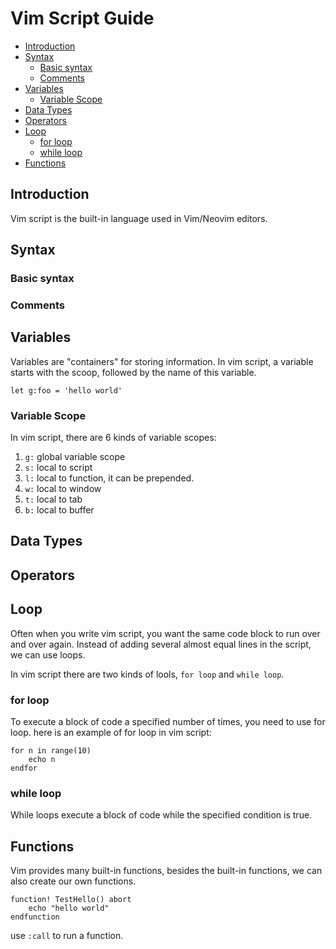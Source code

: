 # Vim Script Guide


<!-- vim-markdown-toc GFM -->

- [Introduction](#introduction)
- [Syntax](#syntax)
  - [Basic syntax](#basic-syntax)
  - [Comments](#comments)
- [Variables](#variables)
  - [Variable Scope](#variable-scope)
- [Data Types](#data-types)
- [Operators](#operators)
- [Loop](#loop)
  - [for loop](#for-loop)
  - [while loop](#while-loop)
- [Functions](#functions)

<!-- vim-markdown-toc -->

## Introduction

Vim script is the built-in language used in Vim/Neovim editors.

## Syntax

### Basic syntax

### Comments

## Variables

Variables are "containers" for storing information. In vim script, a variable starts with the scoop,
followed by the name of this variable.

```
let g:foo = 'hello world'
```

### Variable Scope

In vim script, there are 6 kinds of variable scopes:

1. `g:` global variable scope
2. `s:` local to script
3. `l:` local to function, it can be prepended.
4. `w:` local to window
5. `t:` local to tab
6. `b:` local to buffer

## Data Types

## Operators

## Loop

Often when you write vim script, you want the same code block to run over and over again.
Instead of adding several almost equal lines in the script, we can use loops.

In vim script there are two kinds of lools, `for loop` and `while loop`.

### for loop


To execute a block of code a specified number of times, you need to use for loop.
here is an example of for loop in vim script:

```vim
for n in range(10)
    echo n
endfor
```

### while loop

While loops execute a block of code while the specified condition is true.


## Functions

Vim provides many built-in functions, besides the built-in functions,
we can also create our own functions.

```vim
function! TestHello() abort
    echo "hello world"
endfunction
```

use `:call` to run a function.
